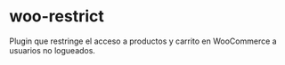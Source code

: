 # woo-restrict
Plugin que restringe el acceso a productos y carrito en WooCommerce a usuarios no logueados.
